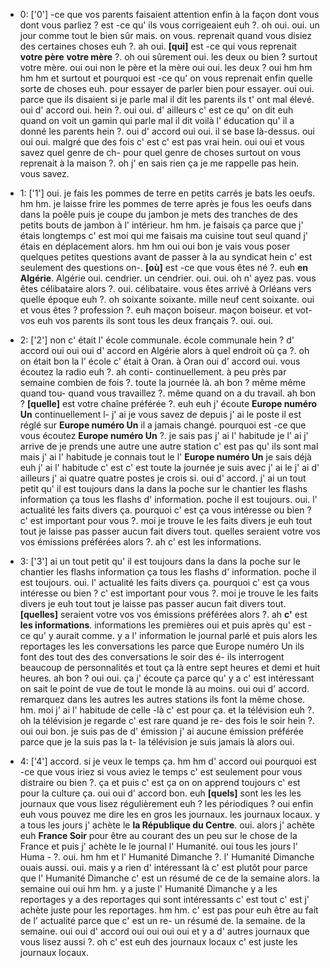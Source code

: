  * 0: ['0']
	 -ce que vos parents faisaient attention enfin à la façon dont vous dont vous parliez ? est -ce qu' ils vous corrigeaient euh ?.
	 oh oui.
	 oui.
	 un jour comme tout le bien sûr mais.
	 on vous.
	 reprenait quand vous disiez des certaines choses euh ?.
	 ah oui.
	 **[qui]** est -ce qui vous reprenait **votre père** **votre mère** ?.
	 oh oui sûrement oui.
	 les deux ou bien ? surtout votre mère.
	 oui oui non le père et la mère oui oui.
	 les deux ? oui hm hm hm hm et surtout et pourquoi est -ce qu' on vous reprenait enfin quelle sorte de choses euh.
	 pour essayer de parler bien pour essayer.
	 oui oui.
	 parce que ils disaient si je parle mal il dit les parents ils t' ont mal élevé.
	 oui d' accord oui.
	 hein ?.
	 oui oui.
	 d' ailleurs c' est ce qu' on dit euh quand on voit un gamin qui parle mal il dit voilà l' éducation qu' il a donné les parents hein ?.
	 oui d' accord oui oui.
	 il se base là-dessus.
	 oui oui oui.
	 malgré que des fois c' est c' est pas vrai hein.
	 oui oui et vous savez quel genre de ch- pour quel genre de choses surtout on vous reprenait à la maison ?.
	 oh j' en sais rien ça je me rappelle pas hein.
	 vous savez.
	
 * 1: ['1']
	 oui.
	 je fais les pommes de terre en petits carrés je bats les oeufs.
	 hm hm.
	 je laisse frire les pommes de terre après je fous les oeufs dans dans la poêle puis je coupe du jambon je mets des tranches de des petits bouts de jambon à l' intérieur.
	 hm hm.
	 je faisais ça parce que j' étais longtemps c' est moi qui me faisais ma cuisine tout seul quand j' étais en déplacement alors.
	 hm hm oui oui bon je vais vous poser quelques petites questions avant de passer à la au syndicat hein c' est seulement des questions on-.
	 **[où]** est -ce que vous êtes né ?.
	 euh **en Algérie**.
	 Algérie oui.
	 cendrier.
	 un cendrier.
	 oui.
	 oui.
	 oh n' ayez pas.
	 vous êtes célibataire alors ?.
	 oui.
	 célibataire.
	 vous êtes arrivé à Orléans vers quelle époque euh ?.
	 oh soixante soixante.
	 mille neuf cent soixante.
	 oui et vous êtes ? profession ?.
	 euh maçon boiseur.
	 maçon boiseur.
	 et vot- vos euh vos parents ils sont tous les deux français ?.
	 oui.
	 oui.
	
 * 2: ['2']
	 non c' était l' école communale.
	 école communale hein ? d' accord oui oui oui d' accord en Algérie alors à quel endroit où ça ?.
	 oh on était bon la l' école c' était à Oran.
	 à Oran oui d' accord oui.
	 vous écoutez la radio euh ?.
	 ah conti- continuellement.
	 à peu près par semaine combien de fois ?.
	 toute la journée là.
	 ah bon ? même même quand tou- quand vous travaillez ?.
	 même quand on a du travail.
	 ah bon ? **[quelle]** est votre chaîne préférée ?.
	 euh euh j' écoute **Europe numéro Un** continuellement l- j' ai je vous savez de depuis j' ai le poste il est réglé sur **Europe numéro Un** il a jamais changé.
	 pourquoi est -ce que vous écoutez **Europe numéro Un** ?.
	 je sais pas j' ai l' habitude je l' ai j' arrive de je prends une autre une autre station c' est pas qu' ils sont mal mais j' ai l' habitude je connais tout le l' **Europe numéro Un** je sais déjà euh j' ai l' habitude c' est c' est toute la journée je suis avec j' ai le j' ai d' ailleurs j' ai quatre quatre postes je crois si.
	 oui d' accord.
	 j' ai un tout petit qu' il est toujours dans la dans la poche sur le chantier les flashs information ça tous les flashs d' information.
	 poche il est toujours.
	 oui.
	 l' actualité les faits divers ça.
	 pourquoi c' est ça vous intéresse ou bien ? c' est important pour vous ?.
	 moi je trouve le les faits divers je euh tout tout je laisse pas passer aucun fait divers tout.
	 quelles seraient votre vos vos émissions préférées alors ?.
	 ah c' est les informations.
	
 * 3: ['3']
	ai un tout petit qu' il est toujours dans la dans la poche sur le chantier les flashs information ça tous les flashs d' information.
	 poche il est toujours.
	 oui.
	 l' actualité les faits divers ça.
	 pourquoi c' est ça vous intéresse ou bien ? c' est important pour vous ?.
	 moi je trouve le les faits divers je euh tout tout je laisse pas passer aucun fait divers tout.
	 **[quelles]** seraient votre vos vos émissions préférées alors ?.
	 ah **c'** est **les informations**.
	 informations les premières oui et puis après qu' est -ce qu' y aurait comme.
	 y a l' information le journal parlé et puis alors les reportages les les conversations les parce que Europe numéro Un ils font des tout des des conversations le soir des é- ils interrogent beaucoup de personnalités et tout ça là entre sept heures et demi et huit heures.
	 ah bon ? oui oui.
	 ça j' écoute ça parce qu' y a c' est intéressant on sait le point de vue de tout le monde là au moins.
	 oui oui d' accord.
	 remarquez dans les autres les autres stations ils font la même chose.
	 hm.
	 moi j' ai l' habitude de celle -là c' est pour ça.
	 et la télévision euh ?.
	 oh la télévision je regarde c' est rare quand je re- des fois le soir hein ?.
	 oui oui bon.
	 je suis pas de d' émission j' ai aucune émission préférée parce que je la suis pas la t- la télévision je suis jamais là alors oui.
	
 * 4: ['4']
	accord.
	 si je veux le temps ça.
	 hm hm d' accord oui pourquoi est -ce que vous iriez si vous aviez le temps c' est seulement pour vous distraire ou bien ?.
	 ça et puis c' est ça on on apprend toujours c' est pour la culture ça.
	 oui oui d' accord bon.
	 euh **[quels]** sont les les les journaux que vous lisez régulièrement euh ? les périodiques ? oui enfin euh vous pouvez me dire les en gros les journaux.
	 les journaux locaux.
	 y a tous les jours j' achète le **la République du Centre**.
	 oui.
	 alors j' achète euh **France Soir** pour être au courant des un peu sur le chose de la France et puis j' achète le le journal l' Humanité.
	 oui tous les jours l' Huma - ?.
	 oui.
	 hm hm et l' Humanité Dimanche ?.
	 l' Humanité Dimanche ouais aussi.
	 oui.
	 mais y a rien d' intéressant là c' est plutôt pour parce que l' Humanité Dimanche c' est un résumé de ce de la semaine alors.
	 la semaine oui oui hm hm.
	 y a juste l' Humanité Dimanche y a les reportages y a des reportages qui sont intéressants c' est tout c' est j' achète juste pour les reportages.
	 hm hm.
	 c' est pas pour euh être au fait de l' actualité parce que c' est un re- un résumé de.
	 la semaine.
	 de la semaine.
	 oui oui d' accord oui oui oui oui et y a d' autres journaux que vous lisez aussi ?.
	 oh c' est euh des journaux locaux c' est juste les journaux locaux.
	
